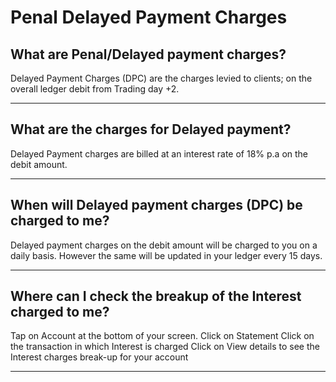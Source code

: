 # Penal Delayed Payment Charges

## What are Penal/Delayed payment charges?

Delayed Payment Charges (DPC) are the charges levied to clients; on the overall ledger debit from Trading day +2.

---

## What are the charges for Delayed payment?

Delayed Payment charges are billed at an interest rate of 18% p.a on the debit amount.

---

## When will Delayed payment charges (DPC) be charged to me?

Delayed payment charges on the debit amount will be charged to you on a daily basis.
However the same will be updated in your ledger every 15 days.

---

## Where can I check the breakup of the Interest charged to me?

Tap on Account at the bottom of your screen.
Click on Statement
Click on the transaction in which Interest is charged
Click on View details to see the Interest charges break-up for your account

---

